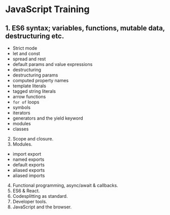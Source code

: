 # JavaScript Training

## 1. ES6 syntax; variables, functions, mutable data, destructuring etc.
  * Strict mode
  * let and const
  * spread and rest
  * default params and value expressions
  * destructuring
  * destructuring params
  * computed property names
  * template literals
  * tagged string literals
  * arrow functions
  * `for of` loops
  * symbols
  * iterators
  * generators and the yield keyword
  * modules
  * classes
2. Scope and closure.
3. Modules.
  * import export 
  * named exports 
  * default exports
  * aliased exports
  * aliased imports
4. Functional programming, async/await & callbacks.
5. ES6 & React.
6. Codesplitting as standard.
7. Developer tools.
8. JavaScript and the browser.
